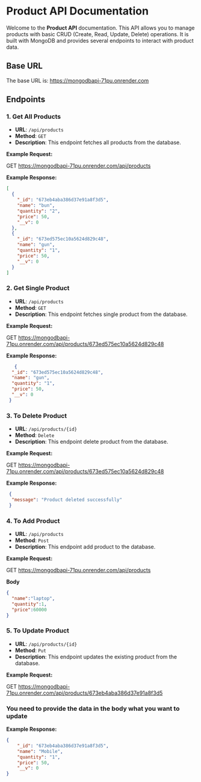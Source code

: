 # Product API Documentation

Welcome to the **Product API** documentation. This API allows you to manage products with basic CRUD (Create, Read, Update, Delete) operations. It is built with MongoDB and provides several endpoints to interact with product data.

## Base URL
The base URL is:
https://mongodbapi-71pu.onrender.com
## Endpoints

### 1. **Get All Products**

- **URL**: `/api/products`
- **Method**: `GET`
- **Description**: This endpoint fetches all products from the database.

**Example Request:**

GET https://mongodbapi-71pu.onrender.com/api/products

**Example Response:**

```json
[
  {
    "_id": "673eb4aba386d37e91a8f3d5",
    "name": "bun",
    "quantity": "2",
    "price": 50,
    "__v": 0
  },
  {
    "_id": "673ed575ec10a5624d829c48",
    "name": "gun",
    "quantity": "1",
    "price": 50,
    "__v": 0
  }
]
```

### 2. **Get Single Product**

- **URL**: `/api/products`
- **Method**: `GET`
- **Description**: This endpoint fetches single product from the database.

**Example Request:**

GET https://mongodbapi-71pu.onrender.com/api/products/673ed575ec10a5624d829c48

**Example Response:**

```json
   {
  "_id": "673ed575ec10a5624d829c48",
  "name": "gun",
  "quantity": "1",
  "price": 50,
  "__v": 0
 }

```
### 3. **To Delete Product**

- **URL**: `/api/products/{id}`
- **Method**: `Delete`
- **Description**: This endpoint delete product from the database.

**Example Request:**

GET https://mongodbapi-71pu.onrender.com/api/products/673ed575ec10a5624d829c48

**Example Response:**

```json
 {
  "message": "Product deleted successfully"
 }

```

### 4. **To Add Product**

- **URL**: `/api/products`
- **Method**: `Post`
- **Description**: This endpoint add product to the database.

**Example Request:**

GET https://mongodbapi-71pu.onrender.com/api/products

**Body**
```json
{
  "name":"laptop",
  "quantity":1,
  "price":60000
}
```


### 5. **To Update Product**

- **URL**: `/api/products/{id}`
- **Method**: `Put`
- **Description**: This endpoint updates the existing product from the database.

**Example Request:**

GET https://mongodbapi-71pu.onrender.com/api/products/673eb4aba386d37e91a8f3d5
### You need to provide the data in the body what you want to update
**Example Response:**

```json
{
    "_id": "673eb4aba386d37e91a8f3d5",
    "name": "Mobile",
    "quantity": "1",
    "price": 50,
    "__v": 0
}
```


